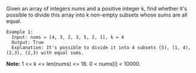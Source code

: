 Given an array of integers nums and a positive integer k, find whether it's possible to divide this array into k non-empty subsets whose sums are all equal.

 
```
Example 1:
  Input: nums = [4, 3, 2, 3, 5, 2, 1], k = 4
  Output: True
  Explanation: It's possible to divide it into 4 subsets (5), (1, 4), (2,3), (2,3) with equal sums.
``` 

**Note:**
  1 <= k <= len(nums) <= 16.
  0 < nums[i] < 10000.